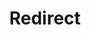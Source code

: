 ﻿---
layout: src/layouts/Redirect.astro
title: Redirect
redirect: https://yamldoc.liuyan.wang/docs/octopus-rest-api/cli/octopus-environment
pubDate:  2023-01-01
navSearch: false
navSitemap: false
navMenu: false
---
